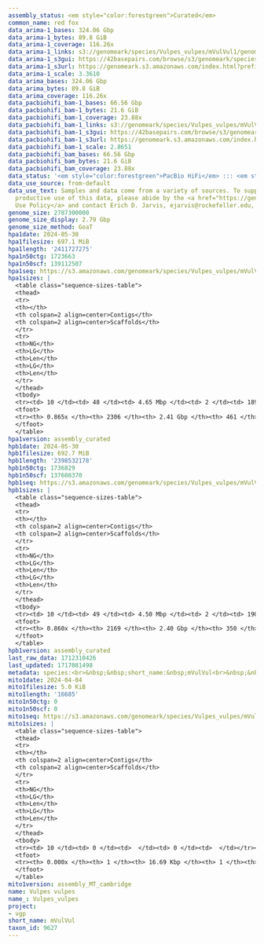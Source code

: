 ```yaml
---
assembly_status: <em style="color:forestgreen">Curated</em>
common_name: red fox
data_arima-1_bases: 324.06 Gbp
data_arima-1_bytes: 89.8 GiB
data_arima-1_coverage: 116.26x
data_arima-1_links: s3://genomeark/species/Vulpes_vulpes/mVulVul1/genomic_data/arima/<br>
data_arima-1_s3gui: https://42basepairs.com/browse/s3/genomeark/species/Vulpes_vulpes/mVulVul1/genomic_data/arima/
data_arima-1_s3url: https://genomeark.s3.amazonaws.com/index.html?prefix=species/Vulpes_vulpes/mVulVul1/genomic_data/arima/
data_arima-1_scale: 3.3610
data_arima_bases: 324.06 Gbp
data_arima_bytes: 89.8 GiB
data_arima_coverage: 116.26x
data_pacbiohifi_bam-1_bases: 66.56 Gbp
data_pacbiohifi_bam-1_bytes: 21.6 GiB
data_pacbiohifi_bam-1_coverage: 23.88x
data_pacbiohifi_bam-1_links: s3://genomeark/species/Vulpes_vulpes/mVulVul1/genomic_data/pacbio_hifi/<br>
data_pacbiohifi_bam-1_s3gui: https://42basepairs.com/browse/s3/genomeark/species/Vulpes_vulpes/mVulVul1/genomic_data/pacbio_hifi/
data_pacbiohifi_bam-1_s3url: https://genomeark.s3.amazonaws.com/index.html?prefix=species/Vulpes_vulpes/mVulVul1/genomic_data/pacbio_hifi/
data_pacbiohifi_bam-1_scale: 2.8651
data_pacbiohifi_bam_bases: 66.56 Gbp
data_pacbiohifi_bam_bytes: 21.6 GiB
data_pacbiohifi_bam_coverage: 23.88x
data_status: '<em style="color:forestgreen">PacBio HiFi</em> ::: <em style="color:forestgreen">Arima</em>'
data_use_source: from-default
data_use_text: Samples and data come from a variety of sources. To support fair and
  productive use of this data, please abide by the <a href="https://genome10k.soe.ucsc.edu/data-use-policies/">Data
  Use Policy</a> and contact Erich D. Jarvis, ejarvis@rockefeller.edu, with any questions.
genome_size: 2787300000
genome_size_display: 2.79 Gbp
genome_size_method: GoaT
hpa1date: 2024-05-30
hpa1filesize: 697.1 MiB
hpa1length: '2411727275'
hpa1n50ctg: 1723663
hpa1n50scf: 139112507
hpa1seq: https://s3.amazonaws.com/genomeark/species/Vulpes_vulpes/mVulVul1/assembly_curated/mVulVul1.hap1.cur.20240530.fasta.gz
hpa1sizes: |
  <table class="sequence-sizes-table">
  <thead>
  <tr>
  <th></th>
  <th colspan=2 align=center>Contigs</th>
  <th colspan=2 align=center>Scaffolds</th>
  </tr>
  <tr>
  <th>NG</th>
  <th>LG</th>
  <th>Len</th>
  <th>LG</th>
  <th>Len</th>
  </tr>
  </thead>
  <tbody>
  <tr><td> 10 </td><td> 48 </td><td> 4.65 Mbp </td><td> 2 </td><td> 189.89 Mbp </td></tr><tr><td> 20 </td><td> 119 </td><td> 3.37 Mbp </td><td> 3 </td><td> 172.19 Mbp </td></tr><tr><td> 30 </td><td> 213 </td><td> 2.67 Mbp </td><td> 5 </td><td> 155.10 Mbp </td></tr><tr><td> 40 </td><td> 330 </td><td> 2.16 Mbp </td><td> 7 </td><td> 139.75 Mbp </td></tr><tr style="background-color:#cccccc;"><td> 50 </td><td> 473 </td><td style="background-color:#88ff88;"> 1.72 Mbp </td><td> 9 </td><td style="background-color:#88ff88;"> 139.11 Mbp </td></tr><tr><td> 60 </td><td> 656 </td><td> 1.34 Mbp </td><td> 11 </td><td> 125.95 Mbp </td></tr><tr><td> 70 </td><td> 904 </td><td> 0.92 Mbp </td><td> 14 </td><td> 111.74 Mbp </td></tr><tr><td> 80 </td><td> 1318 </td><td> 467.24 Kbp </td><td> 16 </td><td> 103.55 Mbp </td></tr><tr><td> 90 </td><td> 0 </td><td>  </td><td> 0 </td><td>  </td></tr><tr><td> 100 </td><td> 0 </td><td>  </td><td> 0 </td><td>  </td></tr></tbody>
  <tfoot>
  <tr><th> 0.865x </th><th> 2306 </th><th> 2.41 Gbp </th><th> 461 </th><th> 2.41 Gbp </th></tr>
  </tfoot>
  </table>
hpa1version: assembly_curated
hpb1date: 2024-05-30
hpb1filesize: 692.7 MiB
hpb1length: '2398532178'
hpb1n50ctg: 1736829
hpb1n50scf: 137608370
hpb1seq: https://s3.amazonaws.com/genomeark/species/Vulpes_vulpes/mVulVul1/assembly_curated/mVulVul1.hap2.cur.20240530.fasta.gz
hpb1sizes: |
  <table class="sequence-sizes-table">
  <thead>
  <tr>
  <th></th>
  <th colspan=2 align=center>Contigs</th>
  <th colspan=2 align=center>Scaffolds</th>
  </tr>
  <tr>
  <th>NG</th>
  <th>LG</th>
  <th>Len</th>
  <th>LG</th>
  <th>Len</th>
  </tr>
  </thead>
  <tbody>
  <tr><td> 10 </td><td> 49 </td><td> 4.50 Mbp </td><td> 2 </td><td> 190.33 Mbp </td></tr><tr><td> 20 </td><td> 122 </td><td> 3.32 Mbp </td><td> 3 </td><td> 171.43 Mbp </td></tr><tr><td> 30 </td><td> 216 </td><td> 2.67 Mbp </td><td> 5 </td><td> 153.31 Mbp </td></tr><tr><td> 40 </td><td> 332 </td><td> 2.17 Mbp </td><td> 7 </td><td> 140.02 Mbp </td></tr><tr style="background-color:#cccccc;"><td> 50 </td><td> 475 </td><td style="background-color:#88ff88;"> 1.74 Mbp </td><td> 9 </td><td style="background-color:#88ff88;"> 137.61 Mbp </td></tr><tr><td> 60 </td><td> 659 </td><td> 1.33 Mbp </td><td> 11 </td><td> 125.03 Mbp </td></tr><tr><td> 70 </td><td> 907 </td><td> 0.94 Mbp </td><td> 14 </td><td> 111.15 Mbp </td></tr><tr><td> 80 </td><td> 1316 </td><td> 457.36 Kbp </td><td> 16 </td><td> 103.81 Mbp </td></tr><tr><td> 90 </td><td> 0 </td><td>  </td><td> 0 </td><td>  </td></tr><tr><td> 100 </td><td> 0 </td><td>  </td><td> 0 </td><td>  </td></tr></tbody>
  <tfoot>
  <tr><th> 0.860x </th><th> 2169 </th><th> 2.40 Gbp </th><th> 350 </th><th> 2.40 Gbp </th></tr>
  </tfoot>
  </table>
hpb1version: assembly_curated
last_raw_data: 1712310426
last_updated: 1717081498
metadata: species:<br>&nbsp;&nbsp;short_name:&nbsp;mVulVul<br>&nbsp;&nbsp;name:&nbsp;Vulpes&nbsp;vulpes<br>&nbsp;&nbsp;taxon_id:&nbsp;9627<br>&nbsp;&nbsp;common_name:&nbsp;red&nbsp;fox<br>&nbsp;&nbsp;order:<br>&nbsp;&nbsp;&nbsp;&nbsp;name:&nbsp;Carnivora<br>&nbsp;&nbsp;family:<br>&nbsp;&nbsp;&nbsp;&nbsp;name:&nbsp;Canidae<br>&nbsp;&nbsp;individuals:<br>&nbsp;&nbsp;&nbsp;&nbsp;-&nbsp;short_name:&nbsp;mVulVul1<br>&nbsp;&nbsp;&nbsp;&nbsp;&nbsp;&nbsp;biosample_id:&nbsp;SAMEA113398840<br>&nbsp;&nbsp;&nbsp;&nbsp;&nbsp;&nbsp;sex:&nbsp;female<br>&nbsp;&nbsp;genome_size:&nbsp;2787300000<br>&nbsp;&nbsp;genome_size_method:&nbsp;GoaT<br>&nbsp;&nbsp;project:&nbsp;[&nbsp;vgp&nbsp;]<br>
mito1date: 2024-04-04
mito1filesize: 5.0 KiB
mito1length: '16685'
mito1n50ctg: 0
mito1n50scf: 0
mito1seq: https://s3.amazonaws.com/genomeark/species/Vulpes_vulpes/mVulVul1/assembly_MT_cambridge/mVulVul1.MT.20240404.fasta.gz
mito1sizes: |
  <table class="sequence-sizes-table">
  <thead>
  <tr>
  <th></th>
  <th colspan=2 align=center>Contigs</th>
  <th colspan=2 align=center>Scaffolds</th>
  </tr>
  <tr>
  <th>NG</th>
  <th>LG</th>
  <th>Len</th>
  <th>LG</th>
  <th>Len</th>
  </tr>
  </thead>
  <tbody>
  <tr><td> 10 </td><td> 0 </td><td>  </td><td> 0 </td><td>  </td></tr><tr><td> 20 </td><td> 0 </td><td>  </td><td> 0 </td><td>  </td></tr><tr><td> 30 </td><td> 0 </td><td>  </td><td> 0 </td><td>  </td></tr><tr><td> 40 </td><td> 0 </td><td>  </td><td> 0 </td><td>  </td></tr><tr style="background-color:#cccccc;"><td> 50 </td><td> 0 </td><td style="background-color:#ff8888;">  </td><td> 0 </td><td style="background-color:#ff8888;">  </td></tr><tr><td> 60 </td><td> 0 </td><td>  </td><td> 0 </td><td>  </td></tr><tr><td> 70 </td><td> 0 </td><td>  </td><td> 0 </td><td>  </td></tr><tr><td> 80 </td><td> 0 </td><td>  </td><td> 0 </td><td>  </td></tr><tr><td> 90 </td><td> 0 </td><td>  </td><td> 0 </td><td>  </td></tr><tr><td> 100 </td><td> 0 </td><td>  </td><td> 0 </td><td>  </td></tr></tbody>
  <tfoot>
  <tr><th> 0.000x </th><th> 1 </th><th> 16.69 Kbp </th><th> 1 </th><th> 16.69 Kbp </th></tr>
  </tfoot>
  </table>
mito1version: assembly_MT_cambridge
name: Vulpes vulpes
name_: Vulpes_vulpes
project:
- vgp
short_name: mVulVul
taxon_id: 9627
---
```

